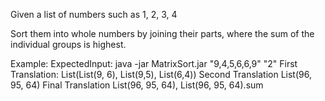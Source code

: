 Given a list of numbers such as 1, 2, 3, 4

Sort them into whole numbers by joining their parts, where the sum of
the individual groups is highest.

Example:
    ExpectedInput: java -jar MatrixSort.jar "9,4,5,6,6,9" "2"
    First Translation: List(List(9, 6), List(9,5), List(6,4))
    Second Translation List(96, 95, 64)
    Final Translation List(96, 95, 64), List(96, 95, 64).sum

    
